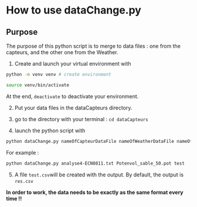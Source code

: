 # How to use dataChange.py

## Purpose 
The purpose of this python script is to merge to data files : one from the capteurs, and the other one from the Weather.

1) Create and launch your virtual environment with 
```bash
python -m venv venv # create environment
```

```bash
source venv/bin/activate 
```

At the end, `deactivate` to deactivate your environment.

2) Put your data files in the dataCapteurs directory.

3) go to the directory with your terminal : `cd dataCapteurs`

4) launch the python script with 
```bash
python dataChange.py nameOfCapteurDataFile nameOfWeatherDataFile nameOfOutputFile
```

For example : 
```bash
python dataChange.py analyse4-ECN0811.txt Potenvol_sable_50.pot test
```

5) A file `test.csv`will be created with the output. By default, the output is `res.csv`


**In order to work, the data needs to be exactly as the same format every time !!**